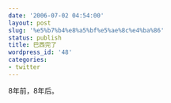 ```yaml
---
date: '2006-07-02 04:54:00'
layout: post
slug: '%e5%b7%b4%e8%a5%bf%e5%ae%8c%e4%ba%86'
status: publish
title: 巴西完了
wordpress_id: '48'
categories:
- twitter
---
```


8年前，8年后。

